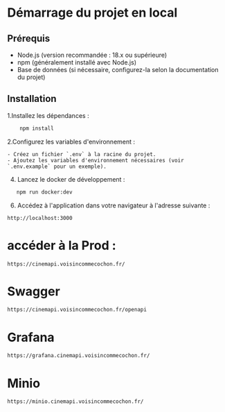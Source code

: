 # Démarrage du projet en local

## Prérequis

- Node.js (version recommandée : 18.x ou supérieure)
- npm (généralement installé avec Node.js)
- Base de données (si nécessaire, configurez-la selon la documentation du projet)

## Installation

1.Installez les dépendances :
```bash
    npm install
```
    
2.Configurez les variables d'environnement :

    - Créez un fichier `.env` à la racine du projet.
    - Ajoutez les variables d'environnement nécessaires (voir `.env.example` pour un exemple).

4. Lancez le docker de développement :
```bash
   npm run docker:dev
```
   
6. Accédez à l'application dans votre navigateur à l'adresse suivante :
```
http://localhost:3000
```
   
# accéder à la Prod : 
```
https://cinemapi.voisincommecochon.fr/
```

# Swagger
```
https://cinemapi.voisincommecochon.fr/openapi
```

# Grafana
```
https://grafana.cinemapi.voisincommecochon.fr/
```

# Minio
```
https://minio.cinemapi.voisincommecochon.fr/
```